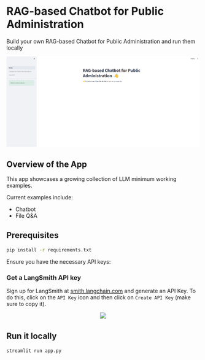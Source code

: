 # RAG-based Chatbot for Public Administration
Build your own RAG-based Chatbot for Public Administration and run them locally
<p align ="center">
  <img src="assets\overview.png" width="600">
</p>

## Overview of the App
This app showcases a growing collection of LLM minimum working examples.

Current examples include:
- Chatbot
- File Q&A

## Prerequisites
```sh
pip install -r requirements.txt
```
Ensure you have the necessary API keys:

### Get a LangSmith API key

Sign up for LangSmith at [smith.langchain.com](https://smith.langchain.com/) and generate an API Key.
To do this, click on the `API Key` icon and then click on `Create API Key` (make sure to copy it).

<p align ="center">
  <img src="https://github.com/CharlyWargnier/LangchainRAG-Trubrics-Langsmith/assets/27242399/95ea6ca4-7ddf-4ed6-913f-56d4d9f114c4" width="600">
</p>

## Run it locally
```sh
streamlit run app.py
```